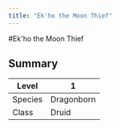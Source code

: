 ```yaml
---
title: "Ek'ho the Moon Thief"
---
```

#Ek'ho the Moon Thief
## Summary
| Level   | 1          |
| ------- | ---------- |
| Species | Dragonborn |
| Class   | Druid      |

